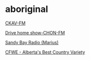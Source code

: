 # aboriginal

[CKAV-FM](http://nf0.net:9100/)

[Drive home show-CHON-FM](http://64.251.25.76:8001/stream)

[Sandy Bay Radio (Marius)](http://cast5.my-control-panel.com:7446/stream)

[CFWE - Alberta's Best Country Variety](https://live.leanstream.co/CFWEFM)

